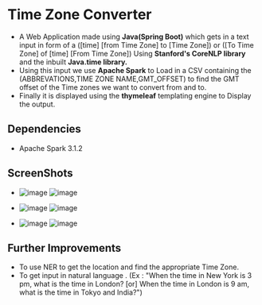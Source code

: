 # Time Zone Converter

- A Web Application made using **Java(Spring Boot)** which gets in a text input in form of a ([time] [from Time Zone] to [Time Zone]) or ([To Time Zone] of [time] [From Time Zone]) Using **Stanford's CoreNLP library** and the inbuilt **Java.time library.**
- Using this input we use **Apache Spark** to Load in a CSV containing the (ABBREVATIONS,TIME ZONE NAME,GMT_OFFSET) to find the GMT offset of the Time zones we want to convert from and to.
- Finally it is displayed using the **thymeleaf** templating engine to Display the output.

## Dependencies

- Apache Spark 3.1.2

## ScreenShots

- ![image](https://user-images.githubusercontent.com/53477893/142756929-ea715ad7-83ae-4ed1-a346-a693e9a20784.png) ![image](https://user-images.githubusercontent.com/53477893/142759092-ce35ec17-2c26-411f-819e-afc72173f76c.png)

- ![image](https://user-images.githubusercontent.com/53477893/142756972-01a9b977-ff82-4f85-a4c1-24571fb814ab.png) ![image](https://user-images.githubusercontent.com/53477893/142759110-6a85abdf-830b-4ec0-ba6f-fa7935efae45.png)
- ![image](https://user-images.githubusercontent.com/53477893/142759145-bb2fb4dc-7263-4e32-a0b4-46b6b947f88b.png) ![image](https://user-images.githubusercontent.com/53477893/142759132-0ecc6ef6-7e75-4c30-8684-9a1f0ce56854.png)



## Further Improvements

- To use NER to get the location and find the appropriate Time Zone.
- To get input in natural language . (Ex : "When the time in New York is 3 pm, what is the time in London? [or] When the time in London is 9 am, what is the time in Tokyo and India?")
  

